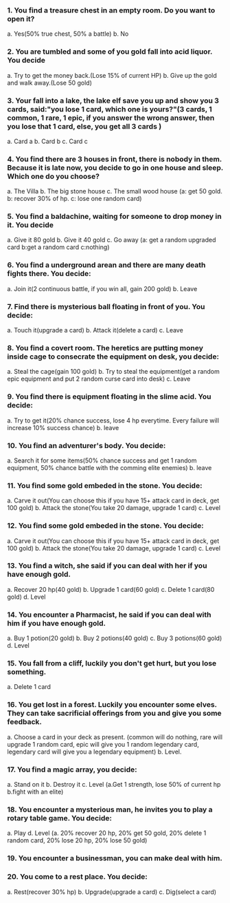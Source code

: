 ### 1. You find a treasure chest in an empty room. Do you want to open it?
a. Yes(50% true chest, 50% a battle)
b. No

### 2. You are tumbled and some of you gold fall into acid liquor. You decide
a. Try to get the money back.(Lose 15% of current HP)
b. Give up the gold and walk away.(Lose 50 gold)

### 3. Your fall into a lake, the lake elf save you up and show you 3 cards, said:"you lose 1 card, which one is yours?"(3 cards, 1 common, 1 rare, 1 epic,  if you answer the wrong answer, then you lose that 1 card, else, you get all 3 cards )
a. Card a
b. Card b
c. Card c

### 4. You find there are 3 houses in front, there is nobody in them. Because it is late now, you decide to go in one house and sleep. Which one do you choose?  
a. The Villa
b. The big stone house
c. The small wood house
(a: get 50 gold. b: recover 30% of hp. c: lose one random card)

### 5. You find a baldachine, waiting for someone to drop money in it. You decide
a. Give it 80 gold 
b. Give it 40 gold
c. Go away
(a: get a random upgraded card b:get a random card c:nothing)

### 6. You find a underground arean and there are many death fights there. You decide:
a. Join it(2 continuous battle, if you win all, gain 200 gold)
b. Leave

### 7. Find there is mysterious ball floating in front of you. You decide:
a. Touch it(upgrade a card)
b. Attack it(delete a card)
c. Leave

### 8. You find a covert room. The heretics are putting money inside cage to consecrate the equipment on desk, you decide:
a. Steal the cage(gain 100 gold)
b. Try to steal the equipment(get a random epic equipment and put 2 random curse card into desk)
c. Leave

### 9. You find there is equipment floating in the slime acid. You decide:
a. Try to get it(20% chance success, lose 4 hp everytime. Every failure will increase 10% success chance)
b. leave

### 10. You find an adventurer's body. You decide:
a. Search it for some items(50% chance success and get 1 random equipment, 50% chance battle with the comming elite enemies)
b. leave

### 11. You find some gold embeded in the stone. You decide:
a. Carve it out(You can choose this if you have 15+ attack card in deck, get 100 gold)
b. Attack the stone(You take 20 damage, upgrade 1 card)
c. Level

### 12. You find some gold embeded in the stone. You decide:
a. Carve it out(You can choose this if you have 15+ attack card in deck, get 100 gold)
b. Attack the stone(You take 20 damage, upgrade 1 card)
c. Level

### 13. You find a witch, she said if you can deal with her if you have enough gold.
a. Recover 20 hp(40 gold)
b. Upgrade 1 card(60 gold)
c. Delete 1 card(80 gold)
d. Level

### 14. You encounter a Pharmacist, he said if you can deal with him if you have enough gold.
a. Buy 1 potion(20 gold)
b. Buy 2 potions(40 gold)
c. Buy 3 potions(60 gold)
d. Level

### 15. You fall from a cliff, luckily you don't get hurt, but you lose something.
a. Delete 1 card

### 16. You get lost in a forest. Luckily you encounter some elves. They can take sacrificial offerings from you and give you some feedback.
a. Choose a card in your deck as present. (common will do nothing, rare will upgrade 1 random card, epic will give you 1 random legendary card, legendary card will give you a legendary equipment)
b. Level.

### 17. You find a magic array, you decide:
a. Stand on it
b. Destroy it
c. Level
(a.Get 1 strength, lose 50% of current hp  b.fight with an elite)

### 18. You encounter a mysterious man, he invites you to play a rotary table game. You decide:
a. Play
d. Level
(a. 20% recover 20 hp, 20% get 50 gold, 20% delete 1 random card, 20% lose 20 hp, 20% lose 50 gold)

### 19. You encounter a businessman, you can make deal with him.

### 20. You come to a rest place. You decide:
a. Rest(recover 30% hp)
b. Upgrade(upgrade a card)
c. Dig(select a card)



